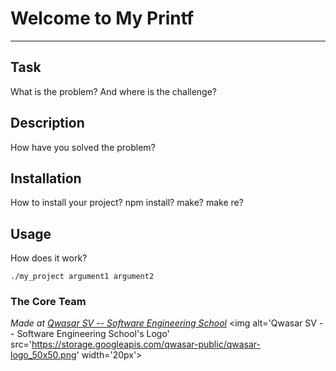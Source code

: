 # Welcome to My Printf
***

## Task
  What is the problem? And where is the challenge?

## Description
  How have you solved the problem?

## Installation
  How to install your project? npm install? make? make re?

## Usage
  How does it work?
```
./my_project argument1 argument2
```

### The Core Team


<span><i>Made at <a href='https://qwasar.io'>Qwasar SV -- Software Engineering School</a></i></span>
<span><img alt='Qwasar SV -- Software Engineering School's Logo' src='https://storage.googleapis.com/qwasar-public/qwasar-logo_50x50.png' width='20px'></span>

